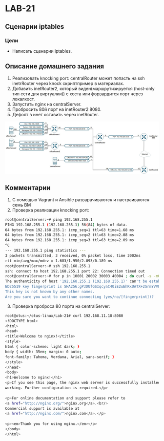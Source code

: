 # LAB-21
## Сценарии iptables
### Цели
- Написать сценарии iptables.

## Описание домашнего задания
1. Реализовать knocking port:
centralRouter может попасть на ssh inetrRouter через knock скриптпример в материалах.
2. Добавить inetRouter2, который виден(маршрутизируется (host-only тип сети для виртуалки)) с хоста или форвардится порт через локалхост.
3. Запустить nginx на centralServer.
4. Пробросить 80й порт на inetRouter2 8080.
5. Дефолт в инет оставить через inetRouter.

![pic.jpg](pic.jpg)

## Комментарии
1. С помощью Vagrant и Ansible разварачиваются и настраиваются семь ВМ
2. Проверка реализации knocking port:    
```bash
root@centralServer:~# ping 192.168.255.1
PING 192.168.255.1 (192.168.255.1) 56(84) bytes of data.
64 bytes from 192.168.255.1: icmp_seq=1 ttl=63 time=1.68 ms
64 bytes from 192.168.255.1: icmp_seq=2 ttl=63 time=2.08 ms
64 bytes from 192.168.255.1: icmp_seq=3 ttl=63 time=2.09 ms
^C
--- 192.168.255.1 ping statistics ---
3 packets transmitted, 3 received, 0% packet loss, time 2002ms
rtt min/avg/max/mdev = 1.683/1.950/2.093/0.189 ms
root@centralServer:~# ssh 192.168.255.1
ssh: connect to host 192.168.255.1 port 22: Connection timed out
root@centralServer:~# for p in 10001 20002 30003 40004 ; do curl -s -m0.2 "192.168.255.1:$p" ; done || ssh 192.168.255.1
The authenticity of host '192.168.255.1 (192.168.255.1)' can't be established.
ED25519 key fingerprint is SHA256:gP3DUfGSIqcyaC40iE2uEhKxUATX+2SrmYVV8kcRrtc.
This key is not known by any other names.
Are you sure you want to continue connecting (yes/no/[fingerprint])? 
```
3. Проверка проброса 80 порта на centralServer:    
```bash
root@otus:~/otus-linux/Lab-21# curl 192.168.11.18:8080
<!DOCTYPE html>
<html>
<head>
<title>Welcome to nginx!</title>
<style>
html { color-scheme: light dark; }
body { width: 35em; margin: 0 auto;
font-family: Tahoma, Verdana, Arial, sans-serif; }
</style>
</head>
<body>
<h1>Welcome to nginx!</h1>
<p>If you see this page, the nginx web server is successfully installed and
working. Further configuration is required.</p>

<p>For online documentation and support please refer to
<a href="http://nginx.org/">nginx.org</a>.<br/>
Commercial support is available at
<a href="http://nginx.com/">nginx.com</a>.</p>

<p><em>Thank you for using nginx.</em></p>
</body>
</html>
```
